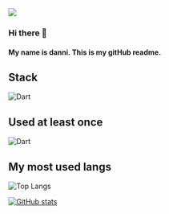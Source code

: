 <img src="https://capsule-render.vercel.app/api?type=waving&color=auto&height=300&section=header&text=Hello%20eveyone!&fontSize=90&fontColor=ffee00&animation=fadeIn" />

### Hi there 👋
#### My name is danni. This is my gitHub readme. 


## Stack
![Dart](https://img.shields.io/badge/dart-444444?style=for-the-badge&logo=dart&logoColor=green)

## Used at least once
![Dart](https://img.shields.io/badge/dart-444444?style=for-the-badge&logo=dart&logoColor=green)

## My most used langs
![Top Langs](https://github-readme-stats.vercel.app/api/top-langs/?username=rhrh9999)

[![GitHub stats](https://github-readme-stats.vercel.app/api?username=rhrh9999)](https://github.com/anuraghazra/github-readme-stats)
<!--
**rhrh9999/rhrh9999** is a ✨ _special_ ✨ repository because its `README.md` (this file) appears on your GitHub profile.

Here are some ideas to get you started:

- 🔭 I’m currently working on ...
- 🌱 I’m currently learning ...
- 👯 I’m looking to collaborate on ...
- 🤔 I’m looking for help with ...
- 💬 Ask me about ...
- 📫 How to reach me: ...
- 😄 Pronouns: ...
- ⚡ Fun fact: ...
-->
